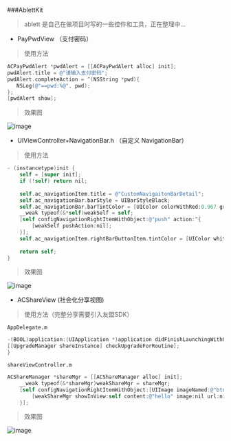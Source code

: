 ###AblettKit

> ablett 是自己在做项目时写的一些控件和工具，正在整理中...

* PayPwdView （支付密码）

> 使用方法

``` Objective-C  
ACPayPwdAlert *pwdAlert = [[ACPayPwdAlert alloc] init];
pwdAlert.title = @"请输入支付密码";
pwdAlert.completeAction = ^(NSString *pwd){
   NSLog(@"==pwd:%@", pwd);
};
[pwdAlert show];

```

> 效果图

![image](https://github.com/AblettChen/Ablett/blob/master/PayPwdView.gif)

* UIViewController+NavigationBar.h （自定义 NavigationBar）

> 使用方法

``` Objective-C
- (instancetype)init {
    self = [super init];
    if (!self) return nil;
    
    self.ac_navigationItem.title = @"CustomNavigaitonBarDetail";
    self.ac_navigationBar.barStyle = UIBarStyleBlack;
    self.ac_navigationBar.barTintColor = [UIColor colorWithRed:0.967 green:0.159 blue:0.047 alpha:1.000] ;
    __weak typeof(&*self)weakSelf = self;
    [self configNavigationRightItemWithObject:@"push" action:^{
        [weakSelf pushAction:nil];
    }];
    self.ac_navigationItem.rightBarButtonItem.tintColor = [UIColor whiteColor];
    
    return self;
}
```
> 效果图

![image](https://github.com/AblettChen/Ablett/blob/master/NavigationBar.gif)

* ACShareView (社会化分享视图)

> 使用方法（完整分享需要引入友盟SDK）

`AppDelegate.m`
``` Objective-C
-(BOOL)application:(UIApplication *)application didFinishLaunchingWithOptions:(NSDictionary *)launchOptions {
[[UpgradeManager shareInstance] checkUpgradeForRoutine];
}
```
`shareViewController.m`
``` Objective-C
ACShareManager *shareMgr = [[ACShareManager alloc] init];
    __weak typeof(&*shareMgr)weakShareMgr = shareMgr;
    [self configNavigationRightItemWithObject:[UIImage imageNamed:@"btn_share_theme"] action:^{
        [weakShareMgr showInView:self content:@"hello" image:nil url:nil];
    }];
```

> 效果图

![image](https://github.com/AblettChen/Ablett/blob/master/ACShareView.gif)

